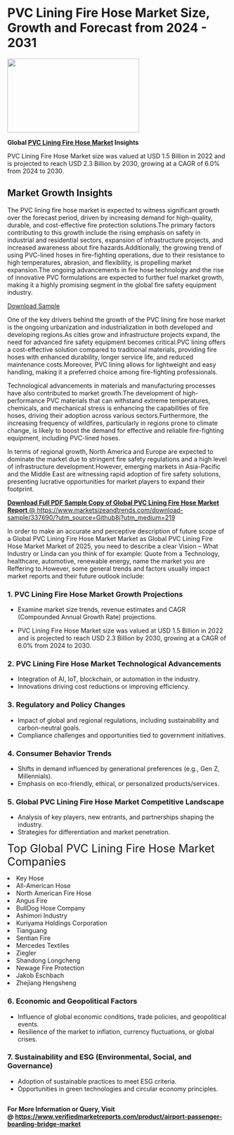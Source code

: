 <H1>PVC Lining Fire Hose Market Size, Growth and Forecast from 2024 - 2031</H1><img class="aligncenter size-medium wp-image-584254" src="https://thirdeyenews.in/wp-content/uploads/2024/09/Global-Market-Research-300x168.jpeg" alt="" width="300" height="168" /><p><strong>Global&nbsp;<a href="https://www.marketsizeandtrends.com/download-sample/337690/?utm_source=Github8j?utm_medium=219">PVC Lining Fire Hose Market</a> Insights</strong></p><p>PVC Lining Fire Hose Market size was valued at USD 1.5 Billion in 2022 and is projected to reach USD 2.3 Billion by 2030, growing at a CAGR of 6.0% from 2024 to 2030.</p><p><h2>Market Growth Insights</h2> The PVC lining fire hose market is expected to witness significant growth over the forecast period, driven by increasing demand for high-quality, durable, and cost-effective fire protection solutions.The primary factors contributing to this growth include the rising emphasis on safety in industrial and residential sectors, expansion of infrastructure projects, and increased awareness about fire hazards.Additionally, the growing trend of using PVC-lined hoses in fire-fighting operations, due to their resistance to high temperatures, abrasion, and flexibility, is propelling market expansion.The ongoing advancements in fire hose technology and the rise of innovative PVC formulations are expected to further fuel market growth, making it a highly promising segment in the global fire safety equipment industry.<p><a href="#">Download Sample</a></p> <p>One of the key drivers behind the growth of the PVC lining fire hose market is the ongoing urbanization and industrialization in both developed and developing regions.As cities grow and infrastructure projects expand, the need for advanced fire safety equipment becomes critical.PVC lining offers a cost-effective solution compared to traditional materials, providing fire hoses with enhanced durability, longer service life, and reduced maintenance costs.Moreover, PVC lining allows for lightweight and easy handling, making it a preferred choice among fire-fighting professionals.</p> <p>Technological advancements in materials and manufacturing processes have also contributed to market growth.The development of high-performance PVC materials that can withstand extreme temperatures, chemicals, and mechanical stress is enhancing the capabilities of fire hoses, driving their adoption across various sectors.Furthermore, the increasing frequency of wildfires, particularly in regions prone to climate change, is likely to boost the demand for effective and reliable fire-fighting equipment, including PVC-lined hoses.</p> <p>In terms of regional growth, North America and Europe are expected to dominate the market due to stringent fire safety regulations and a high level of infrastructure development.However, emerging markets in Asia-Pacific and the Middle East are witnessing rapid adoption of fire safety solutions, presenting lucrative opportunities for market players to expand their footprint.</p> <p><a href="#"></p><p><span class=""><strong>Download Full PDF Sample Copy of Global PVC Lining Fire Hose Market Report</strong> @ <a href="https://www.marketsizeandtrends.com/download-sample/337690/?utm_source=Github8j?utm_medium=219" target="_blank">https://www.marketsizeandtrends.com/download-sample/337690/?utm_source=Github8j?utm_medium=219</a></span></p><p>In order to make an accurate and perceptive description of future scope of a Global&nbsp;PVC Lining Fire Hose Market Market as Global&nbsp;PVC Lining Fire Hose Market Market of 2025, you need to describe a clear Vision &ndash; What Industry or Linda can you think of for example: Quote from a Technology, healthcare, automotive, renewable energy, name the market you are Reffering to.However, some general trends and factors usually impact market reports and their future outlook include:</p><h3>1.&nbsp;<strong>PVC Lining Fire Hose Market Growth Projections</strong></h3><ul><li>Examine market size trends, revenue estimates and CAGR (Compounded Annual Growth Rate) projections.</li><li><p>PVC Lining Fire Hose Market size was valued at USD 1.5 Billion in 2022 and is projected to reach USD 2.3 Billion by 2030, growing at a CAGR of 6.0% from 2024 to 2030.</p></li></ul><h3>2.&nbsp;<strong>PVC Lining Fire Hose Market Technological Advancements</strong></h3><ul><li>Integration of AI, IoT, blockchain, or automation in the industry.</li><li>Innovations driving cost reductions or improving efficiency.</li></ul><h3>3.&nbsp;<strong>Regulatory and Policy Changes</strong></h3><ul><li>Impact of global and regional regulations, including sustainability and carbon-neutral goals.</li><li>Compliance challenges and opportunities tied to government initiatives.</li></ul><h3>4.&nbsp;<strong>Consumer Behavior Trends</strong></h3><ul><li>Shifts in demand influenced by generational preferences (e.g., Gen Z, Millennials).</li><li>Emphasis on eco-friendly, ethical, or personalized products/services.</li></ul><h3>5.&nbsp;<strong>Global PVC Lining Fire Hose Market Competitive Landscape</strong></h3><ul><li>Analysis of key players, new entrants, and partnerships shaping the industry.</li><li>Strategies for differentiation and market penetration.</li></ul><p data-pm-slice="1 1 []"><span style="color: inherit; font-family: inherit; font-size: 25px;">Top Global PVC Lining Fire Hose Market Companies</span></p><div class="" data-test-id=""><p><li>Key Hose</li><li> All-American Hose</li><li> North American Fire Hose</li><li> Angus Fire</li><li> BullDog Hose Company</li><li> Ashimori Industry</li><li> Kuriyama Holdings Corporation</li><li> Tianguang</li><li> Sentian Fire</li><li> Mercedes Textiles</li><li> Ziegler</li><li> Shandong Longcheng</li><li> Newage Fire Protection</li><li> Jakob Eschbach</li><li> Zhejiang Hengsheng</li></p></div><h3>6.&nbsp;<strong>Economic and Geopolitical Factors</strong></h3><ul><li>Influence of global economic conditions, trade policies, and geopolitical events.</li><li>Resilience of the market to inflation, currency fluctuations, or global crises.</li></ul><h3>7.&nbsp;<strong>Sustainability and ESG (Environmental, Social, and Governance)</strong></h3><ul><li>Adoption of sustainable practices to meet ESG criteria.</li><li>Opportunities in green technologies and circular economy principles.</li></ul><h2><strong style="font-size: 14px;">For More Information or Query, Visit @&nbsp;</strong><a style="background-color: #ffffff; font-size: 14px;" href="https://www.marketsizeandtrends.com/report/pvc-lining-fire-hose-market/" target="_blank">https://www.verifiedmarketreports.com/product/airport-passenger-boarding-bridge-market</a></h2>
